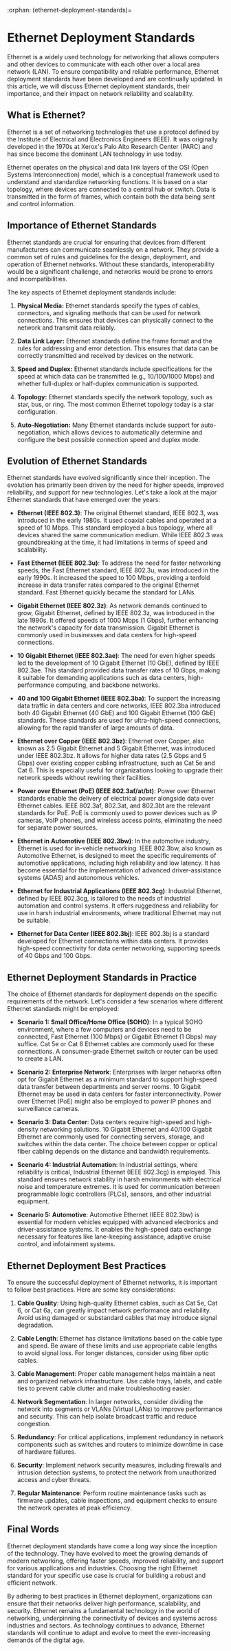 :orphan:
(ethernet-deployment-standards)=

# Ethernet Deployment Standards

Ethernet is a widely used technology for networking that allows computers and other devices to communicate with each other over a local area network (LAN). To ensure compatibility and reliable performance, Ethernet deployment standards have been developed and are continually updated. In this article, we will discuss Ethernet deployment standards, their importance, and their impact on network reliability and scalability.

## What is Ethernet?

Ethernet is a set of networking technologies that use a protocol defined by the Institute of Electrical and Electronics Engineers (IEEE). It was originally developed in the 1970s at Xerox's Palo Alto Research Center (PARC) and has since become the dominant LAN technology in use today.

Ethernet operates on the physical and data link layers of the OSI (Open Systems Interconnection) model, which is a conceptual framework used to understand and standardize networking functions. It is based on a star topology, where devices are connected to a central hub or switch. Data is transmitted in the form of frames, which contain both the data being sent and control information.

## Importance of Ethernet Standards

Ethernet standards are crucial for ensuring that devices from different manufacturers can communicate seamlessly on a network. They provide a common set of rules and guidelines for the design, deployment, and operation of Ethernet networks. Without these standards, interoperability would be a significant challenge, and networks would be prone to errors and incompatibilities.

The key aspects of Ethernet deployment standards include:

1. **Physical Media:** Ethernet standards specify the types of cables, connectors, and signaling methods that can be used for network connections. This ensures that devices can physically connect to the network and transmit data reliably.

2. **Data Link Layer:** Ethernet standards define the frame format and the rules for addressing and error detection. This ensures that data can be correctly transmitted and received by devices on the network.

3. **Speed and Duplex:** Ethernet standards include specifications for the speed at which data can be transmitted (e.g., 10/100/1000 Mbps) and whether full-duplex or half-duplex communication is supported.

4. **Topology:** Ethernet standards specify the network topology, such as star, bus, or ring. The most common Ethernet topology today is a star configuration.

5. **Auto-Negotiation:** Many Ethernet standards include support for auto-negotiation, which allows devices to automatically determine and configure the best possible connection speed and duplex mode.

## Evolution of Ethernet Standards

Ethernet standards have evolved significantly since their inception. The evolution has primarily been driven by the need for higher speeds, improved reliability, and support for new technologies. Let's take a look at the major Ethernet standards that have emerged over the years:

- **Ethernet (IEEE 802.3)**: The original Ethernet standard, IEEE 802.3, was introduced in the early 1980s. It used coaxial cables and operated at a speed of 10 Mbps. This standard employed a bus topology, where all devices shared the same communication medium. While IEEE 802.3 was groundbreaking at the time, it had limitations in terms of speed and scalability.

- **Fast Ethernet (IEEE 802.3u)**: To address the need for faster networking speeds, the Fast Ethernet standard, IEEE 802.3u, was introduced in the early 1990s. It increased the speed to 100 Mbps, providing a tenfold increase in data transfer rates compared to the original Ethernet standard. Fast Ethernet quickly became the standard for LANs.

- **Gigabit Ethernet (IEEE 802.3z)**: As network demands continued to grow, Gigabit Ethernet, defined by IEEE 802.3z, was introduced in the late 1990s. It offered speeds of 1000 Mbps (1 Gbps), further enhancing the network's capacity for data transmission. Gigabit Ethernet is commonly used in businesses and data centers for high-speed connections.

- **10 Gigabit Ethernet (IEEE 802.3ae)**: The need for even higher speeds led to the development of 10 Gigabit Ethernet (10 GbE), defined by IEEE 802.3ae. This standard provided data transfer rates of 10 Gbps, making it suitable for demanding applications such as data centers, high-performance computing, and backbone networks.

- **40 and 100 Gigabit Ethernet (IEEE 802.3ba)**: To support the increasing data traffic in data centers and core networks, IEEE 802.3ba introduced both 40 Gigabit Ethernet (40 GbE) and 100 Gigabit Ethernet (100 GbE) standards. These standards are used for ultra-high-speed connections, allowing for the rapid transfer of large amounts of data.

- **Ethernet over Copper (IEEE 802.3bz)**: Ethernet over Copper, also known as 2.5 Gigabit Ethernet and 5 Gigabit Ethernet, was introduced under IEEE 802.3bz. It allows for higher data rates (2.5 Gbps and 5 Gbps) over existing copper cabling infrastructure, such as Cat 5e and Cat 6. This is especially useful for organizations looking to upgrade their network speeds without rewiring their facilities.

- **Power over Ethernet (PoE) (IEEE 802.3af/at/bt)**: Power over Ethernet standards enable the delivery of electrical power alongside data over Ethernet cables. IEEE 802.3af, 802.3at, and 802.3bt are the relevant standards for PoE. PoE is commonly used to power devices such as IP cameras, VoIP phones, and wireless access points, eliminating the need for separate power sources.

- **Ethernet in Automotive (IEEE 802.3bw)**: In the automotive industry, Ethernet is used for in-vehicle networking. IEEE 802.3bw, also known as Automotive Ethernet, is designed to meet the specific requirements of automotive applications, including high reliability and low latency. It has become essential for the implementation of advanced driver-assistance systems (ADAS) and autonomous vehicles.

- **Ethernet for Industrial Applications (IEEE 802.3cg)**: Industrial Ethernet, defined by IEEE 802.3cg, is tailored to the needs of industrial automation and control systems. It offers ruggedness and reliability for use in harsh industrial environments, where traditional Ethernet may not be suitable.

- **Ethernet for Data Center (IEEE 802.3bj)**: IEEE 802.3bj is a standard developed for Ethernet connections within data centers. It provides high-speed connectivity for data center networking, supporting speeds of 40 Gbps and 100 Gbps.

## Ethernet Deployment Standards in Practice

The choice of Ethernet standards for deployment depends on the specific requirements of the network. Let's consider a few scenarios where different Ethernet standards might be employed:

- **Scenario 1: Small Office/Home Office (SOHO)**: In a typical SOHO environment, where a few computers and devices need to be connected, Fast Ethernet (100 Mbps) or Gigabit Ethernet (1 Gbps) may suffice. Cat 5e or Cat 6 Ethernet cables are commonly used for these connections. A consumer-grade Ethernet switch or router can be used to create a LAN.

- **Scenario 2: Enterprise Network**: Enterprises with larger networks often opt for Gigabit Ethernet as a minimum standard to support high-speed data transfer between departments and server rooms. 10 Gigabit Ethernet may be used in data centers for faster interconnectivity. Power over Ethernet (PoE) might also be employed to power IP phones and surveillance cameras.

- **Scenario 3: Data Center**: Data centers require high-speed and high-density networking solutions. 10 Gigabit Ethernet and 40/100 Gigabit Ethernet are commonly used for connecting servers, storage, and switches within the data center. The choice between copper or optical fiber cabling depends on the distance and bandwidth requirements.

- **Scenario 4: Industrial Automation**: In industrial settings, where reliability is critical, Industrial Ethernet (IEEE 802.3cg) is employed. This standard ensures network stability in harsh environments with electrical noise and temperature extremes. It is used for communication between programmable logic controllers (PLCs), sensors, and other industrial equipment.

- **Scenario 5: Automotive**: Automotive Ethernet (IEEE 802.3bw) is essential for modern vehicles equipped with advanced electronics and driver-assistance systems. It enables the high-speed data exchange necessary for features like lane-keeping assistance, adaptive cruise control, and infotainment systems.

## Ethernet Deployment Best Practices

To ensure the successful deployment of Ethernet networks, it is important to follow best practices. Here are some key considerations:

1. **Cable Quality**: Using high-quality Ethernet cables, such as Cat 5e, Cat 6, or Cat 6a, can greatly impact network performance and reliability. Avoid using damaged or substandard cables that may introduce signal degradation.

2. **Cable Length**: Ethernet has distance limitations based on the cable type and speed. Be aware of these limits and use appropriate cable lengths to avoid signal loss. For longer distances, consider using fiber optic cables.

3. **Cable Management**: Proper cable management helps maintain a neat and organized network infrastructure. Use cable trays, labels, and cable ties to prevent cable clutter and make troubleshooting easier.

4. **Network Segmentation**: In larger networks, consider dividing the network into segments or VLANs (Virtual LANs) to improve performance and security. This can help isolate broadcast traffic and reduce congestion.

5. **Redundancy**: For critical applications, implement redundancy in network components such as switches and routers to minimize downtime in case of hardware failures.

6. **Security**: Implement network security measures, including firewalls and intrusion detection systems, to protect the network from unauthorized access and cyber threats.

7. **Regular Maintenance**: Perform routine maintenance tasks such as firmware updates, cable inspections, and equipment checks to ensure the network operates at peak efficiency.

## Final Words

Ethernet deployment standards have come a long way since the inception of the technology. They have evolved to meet the growing demands of modern networking, offering faster speeds, improved reliability, and support for various applications and industries. Choosing the right Ethernet standard for your specific use case is crucial for building a robust and efficient network.

By adhering to best practices in Ethernet deployment, organizations can ensure that their networks deliver high performance, scalability, and security. Ethernet remains a fundamental technology in the world of networking, underpinning the connectivity of devices and systems across industries and sectors. As technology continues to advance, Ethernet standards will continue to adapt and evolve to meet the ever-increasing demands of the digital age.